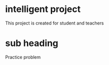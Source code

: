 # intelligent project
This project is created for student and teachers

# sub heading
Practice problem
